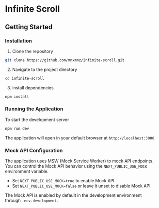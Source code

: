 # Infinite Scroll

## Getting Started

### Installation

1. Clone the repository

```bash
git clone https://github.com/mnxmnz/infinite-scroll.git
```

2. Navigate to the project directory

```bash
cd infinite-scroll
```

3. Install dependencies

```bash
npm install
```

### Running the Application

To start the development server

```bash
npm run dev
```

The application will open in your default browser at `http://localhost:3000`

### Mock API Configuration

The application uses MSW (Mock Service Worker) to mock API endpoints.
You can control the Mock API behavior using the `NEXT_PUBLIC_USE_MOCK` environment variable.

- Set `NEXT_PUBLIC_USE_MOCK=true` to enable Mock API
- Set `NEXT_PUBLIC_USE_MOCK=false` or leave it unset to disable Mock API

The Mock API is enabled by default in the development environment through `.env.development`.
